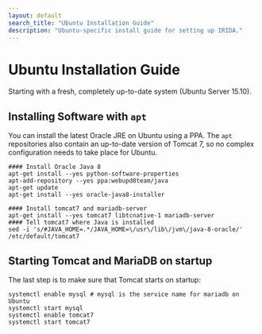 ```yaml
---
layout: default
search_title: "Ubuntu Installation Guide"
description: "Ubuntu-specific install guide for setting up IRIDA."
---
```


Ubuntu Installation Guide
=========================
Starting with a fresh, completely up-to-date system (Ubuntu Server 15.10).

Installing Software with `apt`
------------------------------
You can install the latest Oracle JRE on Ubuntu using a PPA. The `apt` repositories also contain an up-to-date version of Tomcat 7, so no complex configuration needs to take place for Ubuntu.

    #### Install Oracle Java 8 
    apt-get install --yes python-software-properties
    apt-add-repository --yes ppa:webupd8team/java
    apt-get update
    apt-get install --yes oracle-java8-installer

    #### Install tomcat7 and mariadb-server
    apt-get install --yes tomcat7 libtcnative-1 mariadb-server
    #### Tell tomcat7 where Java is installed
    sed -i 's/#JAVA_HOME=.*/JAVA_HOME=\/usr\/lib\/jvm\/java-8-oracle/' /etc/default/tomcat7

Starting Tomcat and MariaDB on startup
--------------------------------------

The last step is to make sure that Tomcat starts on startup:


    systemctl enable mysql # mysql is the service name for mariadb on Ubuntu
    systemctl start mysql
    systemctl enable tomcat7
    systemctl start tomcat7
